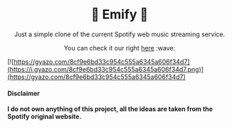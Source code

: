 <h1 align="center">🎵 Emify 🎵</h1>

<p align="center">Just a simple clone of the current Spotify web music streaming service.</P>


<p align="center">You can check it our right <a href="https://emimontesdeoca.github.io/emify/">here</a> :wave:</P>

[![https://gyazo.com/8cf9e6bd33c954c555a6345a606f34d7](https://i.gyazo.com/8cf9e6bd33c954c555a6345a606f34d7.png)](https://gyazo.com/8cf9e6bd33c954c555a6345a606f34d7)


#### Disclaimer

**I do not own anything of this project, all the ideas are taken from the Spotify original website.**
